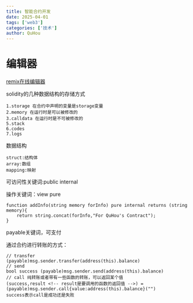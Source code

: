```yaml
---
title: 智能合约开发
date: 2025-04-01
tags: ['web3']
categories: ['技术']
author: QuHou
---
```



# 编辑器

[remix在线编辑器](https://remix.ethereum.org/)

solidity的几种数据结构的存储方式

```sol
1.storage 在合约中声明的变量是storage变量
2.memory 在运行时是可以被修改的
3.calldata 在运行时是不可被修改的
5.stack 
6.codes
7.logs
```

数据结构

```sol
struct:结构体
array:数组
mapping:映射
```

可访问性关键词:public internal

操作关键词：view pure

```sol
function addInfo(string memory forInfo) pure internal returns (string memory){
    return string.concat(forInfo,"For QuHou's Contract");
}
```

payable关键词，可支付


通过合约进行转账的方式：

```sol
// transfer 
(payable)msg.sender.transfer(address(this).balance) 
// send
bool success (payable)msg.sender.send(address(this).balance) 
// call 纯转账或者带有一些函数的转账，可以返回某个值
(success,result <!-- result是要调用的函数的返回值 -->) = (payable)msg.sender.call{value:address(this).balance}("")
success表示call是成功还是失败
```